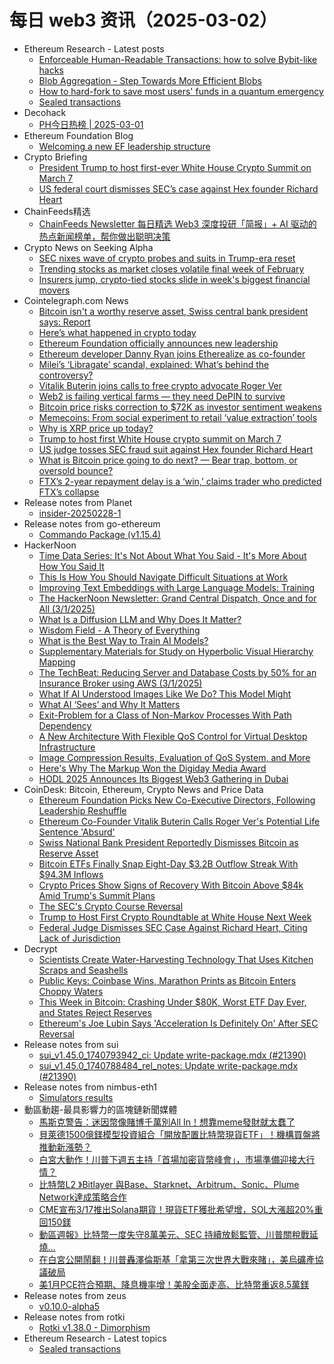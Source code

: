 # 每日 web3 资讯（2025-03-02）

- Ethereum Research - Latest posts
  - [Enforceable Human-Readable Transactions: how to solve Bybit-like hacks](https://ethresear.ch/t/enforceable-human-readable-transactions-how-to-solve-bybit-like-hacks/21836#post_10)
  - [Blob Aggregation - Step Towards More Efficient Blobs](https://ethresear.ch/t/blob-aggregation-step-towards-more-efficient-blobs/21624#post_8)
  - [How to hard-fork to save most users' funds in a quantum emergency](https://ethresear.ch/t/how-to-hard-fork-to-save-most-users-funds-in-a-quantum-emergency/18901?page=2#post_40)
  - [Sealed transactions](https://ethresear.ch/t/sealed-transactions/21859#post_1)
- Decohack
  - [PH今日热榜 | 2025-03-01](https://decohack.com/producthunt-daily-2025-03-01/)
- Ethereum Foundation Blog
  - [Welcoming a new EF leadership structure](https://blog.ethereum.org/en/2025/03/01/leadership-announcement)
- Crypto Briefing
  - [President Trump to host first-ever White House Crypto Summit on March 7](https://cryptobriefing.com/white-house-crypto-summit-2023/)
  - [US federal court dismisses SEC’s case against Hex founder Richard Heart](https://cryptobriefing.com/sec-case-dismissal-richard-heart/)
- ChainFeeds精选
  - [ChainFeeds Newsletter 每日精选 Web3 深度投研「简报」+ AI 驱动的热点新闻榜单，帮你做出聪明决策](https://substack.chainfeeds.xyz/p/ai-agent-bybit-web3-web3-bitvm-zk)
- Crypto News on Seeking Alpha
  - [SEC nixes wave of crypto probes and suits in Trump-era reset](https://seekingalpha.com/news/4415680-sec-nixes-wave-of-crypto-probes-and-suits-in-trump-era-reset?utm_source=feed_news_crypto&utm_medium=referral&feed_item_type=news)
  - [Trending stocks as market closes volatile final week of February](https://seekingalpha.com/news/4415471-trending-stocks-as-market-closes-volatile-final-week-of-february?utm_source=feed_news_crypto&utm_medium=referral&feed_item_type=news)
  - [Insurers jump, crypto-tied stocks slide in week's biggest financial movers](https://seekingalpha.com/news/4415838-insurers-jump-crypto-tied-stocks-slide-in-weeks-biggest-financial-movers?utm_source=feed_news_crypto&utm_medium=referral&feed_item_type=news)
- Cointelegraph.com News
  - [Bitcoin isn&#039;t a worthy reserve asset, Swiss central bank president says: Report](https://cointelegraph.com/news/swiss-national-bank-president-doesnt-want-bitcoin-to-be-a-reserve-asset?utm_source=rss_feed&utm_medium=rss&utm_campaign=rss_partner_inbound)
  - [Here’s what happened in crypto today](https://cointelegraph.com/news/what-happened-in-crypto-today?utm_source=rss_feed&utm_medium=rss&utm_campaign=rss_partner_inbound)
  - [Ethereum Foundation officially announces new leadership](https://cointelegraph.com/news/ethereum-foundation-announces-new-leadership?utm_source=rss_feed&utm_medium=rss&utm_campaign=rss_partner_inbound)
  - [Ethereum developer Danny Ryan joins Etherealize as co-founder](https://cointelegraph.com/news/ethereum-developer-danny-ryan-joins-etheralize-co-founder?utm_source=rss_feed&utm_medium=rss&utm_campaign=rss_partner_inbound)
  - [Milei’s ‘Libragate’ scandal, explained: What’s behind the controversy?](https://cointelegraph.com/explained/mileis-libragate-scandal-explained-whats-behind-the-controversy?utm_source=rss_feed&utm_medium=rss&utm_campaign=rss_partner_inbound)
  - [Vitalik Buterin joins calls to free crypto advocate Roger Ver](https://cointelegraph.com/news/vitalik-buterin-joins-calls-free-roger-ver?utm_source=rss_feed&utm_medium=rss&utm_campaign=rss_partner_inbound)
  - [Web2 is failing vertical farms — they need DePIN to survive](https://cointelegraph.com/news/web2-is-failing-vertical-farms?utm_source=rss_feed&utm_medium=rss&utm_campaign=rss_partner_inbound)
  - [Bitcoin price risks correction to $72K as investor sentiment weakens](https://cointelegraph.com/news/bitcoin-bottom-72k-crypto-investor-sentiment-3-year-low?utm_source=rss_feed&utm_medium=rss&utm_campaign=rss_partner_inbound)
  - [Memecoins: From social experiment to retail ‘value extraction’ tools](https://cointelegraph.com/news/memecoins-social-experiment-retail-value-extraction-tools?utm_source=rss_feed&utm_medium=rss&utm_campaign=rss_partner_inbound)
  - [Why is XRP price up today?](https://cointelegraph.com/news/why-is-xrp-price-up-today?utm_source=rss_feed&utm_medium=rss&utm_campaign=rss_partner_inbound)
  - [Trump to host first White House crypto summit on March 7](https://cointelegraph.com/news/trump-white-house-crypto-summit-march-7?utm_source=rss_feed&utm_medium=rss&utm_campaign=rss_partner_inbound)
  - [US judge tosses SEC fraud suit against Hex founder Richard Heart](https://cointelegraph.com/news/us-judge-dismisses-sec-fraud-lawsuit-against-hex-crypto-founder?utm_source=rss_feed&utm_medium=rss&utm_campaign=rss_partner_inbound)
  - [What is Bitcoin price going to do next? — Bear trap, bottom, or oversold bounce?](https://cointelegraph.com/news/what-is-bitcoin-price-going-to-do-next-bear-trap-bottom-or-oversold-bounce?utm_source=rss_feed&utm_medium=rss&utm_campaign=rss_partner_inbound)
  - [FTX’s 2-year repayment delay is a ‘win,’ claims trader who predicted FTX’s collapse](https://cointelegraph.com/news/ftx-2-year-repayment-delay-should-be-considered-a-win?utm_source=rss_feed&utm_medium=rss&utm_campaign=rss_partner_inbound)
- Release notes from Planet
  - [insider-20250228-1](https://github.com/Planetable/Planet/releases/tag/insider-20250228-1)
- Release notes from go-ethereum
  - [Commando Package (v1.15.4)](https://github.com/ethereum/go-ethereum/releases/tag/v1.15.4)
- HackerNoon
  - [Time Data Series: It's Not About What You Said - It's More About How You Said It](https://hackernoon.com/time-data-series-its-not-about-what-you-said-its-more-about-how-you-said-it?source=rss)
  - [This Is How You Should Navigate Difficult Situations at Work](https://hackernoon.com/this-is-how-you-should-navigate-difficult-situations-at-work?source=rss)
  - [Improving Text Embeddings with
Large Language Models: Training](https://hackernoon.com/improving-text-embeddings-with-large-language-models-training?source=rss)
  - [The HackerNoon Newsletter: Grand Central Dispatch, Once and for All  (3/1/2025)](https://hackernoon.com/3-1-2025-newsletter?source=rss)
  - [What Is a Diffusion LLM and Why Does It Matter?](https://hackernoon.com/what-is-a-diffusion-llm-and-why-does-it-matter?source=rss)
  - [Wisdom Field - A Theory of Everything](https://hackernoon.com/wisdom-field-a-theory-of-everything?source=rss)
  - [What is the Best Way to Train AI Models?](https://hackernoon.com/what-is-the-best-way-to-train-ai-models?source=rss)
  - [Supplementary Materials for Study on Hyperbolic Visual Hierarchy Mapping](https://hackernoon.com/supplementary-materials-for-study-on-hyperbolic-visual-hierarchy-mapping?source=rss)
  - [The TechBeat: Reducing Server and Database Costs by 50% for an Insurance Broker using AWS (3/1/2025)](https://hackernoon.com/3-1-2025-techbeat?source=rss)
  - [What If AI Understood Images Like We Do? This Model Might](https://hackernoon.com/what-if-ai-understood-images-like-we-do-this-model-might?source=rss)
  - [What AI ‘Sees’ and Why It Matters](https://hackernoon.com/what-ai-sees-and-why-it-matters?source=rss)
  - [Exit-Problem for a Class of Non-Markov Processes With Path Dependency](https://hackernoon.com/exit-problem-for-a-class-of-non-markov-processes-with-path-dependency?source=rss)
  - [A New Architecture With Flexible QoS Control for Virtual Desktop Infrastructure](https://hackernoon.com/a-new-architecture-with-flexible-qos-control-for-virtual-desktop-infrastructure?source=rss)
  - [Image Compression Results, Evaluation of QoS System, and More](https://hackernoon.com/image-compression-results-evaluation-of-qos-system-and-more?source=rss)
  - [Here's Why The Markup Won the Digiday Media Award](https://hackernoon.com/heres-why-the-markup-won-the-digiday-media-award?source=rss)
  - [HODL 2025 Announces Its Biggest Web3 Gathering in Dubai](https://hackernoon.com/hodl-2025-announces-its-biggest-web3-gathering-in-dubai?source=rss)
- CoinDesk: Bitcoin, Ethereum, Crypto News and Price Data
  - [Ethereum Foundation Picks New Co-Executive Directors, Following Leadership Reshuffle](https://www.coindesk.com/tech/2025/03/01/ethereum-foundation-picks-new-co-executive-directors-following-leadership-reshuffle)
  - [Ethereum Co-Founder Vitalik Buterin Calls Roger Ver's Potential Life Sentence 'Absurd'](https://www.coindesk.com/policy/2025/03/01/ethereum-co-founder-vitalik-buterin-calls-roger-ver-s-potential-life-sentence-absurd)
  - [Swiss National Bank President Reportedly Dismisses Bitcoin as Reserve Asset](https://www.coindesk.com/markets/2025/03/01/swiss-national-bank-president-reportedly-dismisses-bitcoin-as-reserve-asset)
  - [Bitcoin ETFs Finally Snap Eight-Day $3.2B Outflow Streak With $94.3M Inflows](https://www.coindesk.com/markets/2025/03/01/bitcoin-etfs-finally-snap-eight-day-usd3-2b-outflow-streak-with-usd94-3m-inflows)
  - [Crypto Prices Show Signs of Recovery With Bitcoin Above $84k Amid Trump's Summit Plans](https://www.coindesk.com/markets/2025/03/01/crypto-prices-show-signs-of-recovery-with-bitcoin-above-usd84k-amid-trump-s-summit-plans)
  - [The SEC's Crypto Course Reversal](https://www.coindesk.com/policy/2025/02/28/the-sec-s-crypto-course-reversal)
  - [Trump to Host First Crypto Roundtable at White House Next Week](https://www.coindesk.com/policy/2025/02/28/white-house-announces-crypto-roundtable-for-next-week)
  - [Federal Judge Dismisses SEC Case Against Richard Heart, Citing Lack of Jurisdiction](https://www.coindesk.com/policy/2025/02/28/federal-judge-dismisses-sec-case-against-richard-heart-citing-lack-of-jurisdiction)
- Decrypt
  - [Scientists Create Water-Harvesting Technology That Uses Kitchen Scraps and Seashells](https://decrypt.co/308348/scientists-clean-water-harvesting-technology)
  - [Public Keys: Coinbase Wins, Marathon Prints as Bitcoin Enters Choppy Waters](https://decrypt.co/308342/public-keys-coinbase-wins-marathon-prints-bitcoin-choppy-waters)
  - [This Week in Bitcoin: Crashing Under $80K, Worst ETF Day Ever, and States Reject Reserves](https://decrypt.co/308303/this-week-bitcoin-crashing-80k-worst-etf-day)
  - [Ethereum's Joe Lubin Says 'Acceleration Is Definitely On' After SEC Reversal](https://decrypt.co/308341/ethereum-joe-lubin-acceleration-sec-reversal)
- Release notes from sui
  - [sui_v1.45.0_1740793942_ci: Update write-package.mdx (#21390)](https://github.com/MystenLabs/sui/releases/tag/sui_v1.45.0_1740793942_ci)
  - [sui_v1.45.0_1740788484_rel_notes: Update write-package.mdx (#21390)](https://github.com/MystenLabs/sui/releases/tag/sui_v1.45.0_1740788484_rel_notes)
- Release notes from nimbus-eth1
  - [Simulators results](https://github.com/status-im/nimbus-eth1/releases/tag/sim-stat)
- 動區動趨-最具影響力的區塊鏈新聞媒體
  - [馬斯克警告：迷因幣像賭博千萬別All In！想靠meme發財就太蠢了](https://www.blocktempo.com/elon-musk-says-memes-are-a-gamble/)
  - [貝萊德1500億鎂模型投資組合「開放配置比特幣現貨ETF」！機構買盤將推動新漲勢？](https://www.blocktempo.com/blackrock-adds-its-bitcoin-etf-to-model-portfolio/)
  - [白宮大動作！川普下週五主持「首場加密貨幣峰會」，市場準備迎接大行情？](https://www.blocktempo.com/trump-will-host-crypto-summit-next-friday/)
  - [比特幣L2 》Bitlayer 與Base、Starknet、Arbitrum、Sonic、Plume Network達成策略合作](https://www.blocktempo.com/bitlayer-reaches-strategic-collaboration-with-base-starknet-arbitrum-sonic-plume-network/)
  - [CME宣布3/17推出Solana期貨！現貨ETF獲批希望增，SOL大漲超20%重回150鎂](https://www.blocktempo.com/cme-group-to-launch-solana-futures/)
  - [動區週報》比特幣一度失守8萬美元、SEC 持續放鬆監管、川普關稅戰延燒…](https://www.blocktempo.com/quick-look-at-this-week-market-dynamics-and-analysis-0301/)
  - [在白宮公開鬧翻！川普轟澤倫斯基「拿第三次世界大戰來賭」，美烏礦產協議破局](https://www.blocktempo.com/trump-zelensky-talks-collapsed/)
  - [美1月PCE符合預期、降息機率增！美股全面走高、比特幣重返8.5萬鎂](https://www.blocktempo.com/bitcoin-surpasses-84000-after-pce-data/)
- Release notes from zeus
  - [v0.10.0-alpha5](https://github.com/ZeusLN/zeus/releases/tag/v0.10.0-alpha5)
- Release notes from rotki
  - [Rotki v1.38.0 - Dimorphism](https://github.com/rotki/rotki/releases/tag/v1.38.0)
- Ethereum Research - Latest topics
  - [Sealed transactions](https://ethresear.ch/t/sealed-transactions/21859)
